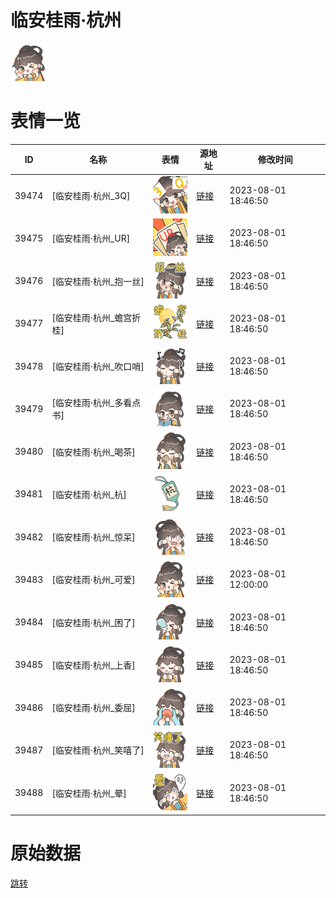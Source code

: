 # 临安桂雨·杭州

<img src="./cover.png" height="60" alt="cover" />

# 表情一览

|ID|名称|表情|源地址|修改时间|
|----|----|----|----|----|
|39474|[临安桂雨·杭州_3Q]|<img src="./pic/039474_%5B临安桂雨·杭州_3Q%5D.png" height="60" alt="3Q"/>|[链接](https://i0.hdslb.com/bfs/garb/894cba20dbf40cb56d2979c7747de5434b7e9bfa.png)|2023-08-01 18:46:50|
|39475|[临安桂雨·杭州_UR]|<img src="./pic/039475_%5B临安桂雨·杭州_UR%5D.png" height="60" alt="UR"/>|[链接](https://i0.hdslb.com/bfs/garb/43a6ecf7b4dc3bf2e4c31445a467e2daac168e4b.png)|2023-08-01 18:46:50|
|39476|[临安桂雨·杭州_抱一丝]|<img src="./pic/039476_%5B临安桂雨·杭州_抱一丝%5D.png" height="60" alt="抱一丝"/>|[链接](https://i0.hdslb.com/bfs/garb/872a0a8c7c32b6bcbd0756890851e9a6ff304146.png)|2023-08-01 18:46:50|
|39477|[临安桂雨·杭州_蟾宫折桂]|<img src="./pic/039477_%5B临安桂雨·杭州_蟾宫折桂%5D.png" height="60" alt="蟾宫折桂"/>|[链接](https://i0.hdslb.com/bfs/garb/18146c55010d83654e2ddfd45f9266c4e2bb7180.png)|2023-08-01 18:46:50|
|39478|[临安桂雨·杭州_吹口哨]|<img src="./pic/039478_%5B临安桂雨·杭州_吹口哨%5D.png" height="60" alt="吹口哨"/>|[链接](https://i0.hdslb.com/bfs/garb/ed299d6a998790ae55940cb568385aeb23c7e69c.png)|2023-08-01 18:46:50|
|39479|[临安桂雨·杭州_多看点书]|<img src="./pic/039479_%5B临安桂雨·杭州_多看点书%5D.png" height="60" alt="多看点书"/>|[链接](https://i0.hdslb.com/bfs/garb/6e429dbf1d6ddb995d82b7f8efbfdd1a15f4d868.png)|2023-08-01 18:46:50|
|39480|[临安桂雨·杭州_喝茶]|<img src="./pic/039480_%5B临安桂雨·杭州_喝茶%5D.png" height="60" alt="喝茶"/>|[链接](https://i0.hdslb.com/bfs/garb/c0587cc1c3951fd2e566686d63ce09e13ce3b490.png)|2023-08-01 18:46:50|
|39481|[临安桂雨·杭州_杭]|<img src="./pic/039481_%5B临安桂雨·杭州_杭%5D.png" height="60" alt="杭"/>|[链接](https://i0.hdslb.com/bfs/garb/975ece83aafac206192e8b15e74756a904f5b426.png)|2023-08-01 18:46:50|
|39482|[临安桂雨·杭州_惊呆]|<img src="./pic/039482_%5B临安桂雨·杭州_惊呆%5D.png" height="60" alt="惊呆"/>|[链接](https://i0.hdslb.com/bfs/garb/1df7a0de3ed7871885caebddf1953364ae9b3b0d.png)|2023-08-01 18:46:50|
|39483|[临安桂雨·杭州_可爱]|<img src="./pic/039483_%5B临安桂雨·杭州_可爱%5D.png" height="60" alt="可爱"/>|[链接](https://i0.hdslb.com/bfs/garb/79354eddf63c0e23dd45ec8852ef1ebb24e05147.png)|2023-08-01 12:00:00|
|39484|[临安桂雨·杭州_困了]|<img src="./pic/039484_%5B临安桂雨·杭州_困了%5D.png" height="60" alt="困了"/>|[链接](https://i0.hdslb.com/bfs/garb/43ac194bf36cc9dea0dc21ce325ecf1b4005a444.png)|2023-08-01 18:46:50|
|39485|[临安桂雨·杭州_上香]|<img src="./pic/039485_%5B临安桂雨·杭州_上香%5D.png" height="60" alt="上香"/>|[链接](https://i0.hdslb.com/bfs/garb/eef83181fc8655cb9c125ba0b688e9f1d3248a14.png)|2023-08-01 18:46:50|
|39486|[临安桂雨·杭州_委屈]|<img src="./pic/039486_%5B临安桂雨·杭州_委屈%5D.png" height="60" alt="委屈"/>|[链接](https://i0.hdslb.com/bfs/garb/fdb3e3f13fffa13279e27c7184dfa9c1462e5129.png)|2023-08-01 18:46:50|
|39487|[临安桂雨·杭州_笑嘻了]|<img src="./pic/039487_%5B临安桂雨·杭州_笑嘻了%5D.png" height="60" alt="笑嘻了"/>|[链接](https://i0.hdslb.com/bfs/garb/b3af85e39e3c3cfbf7d9375a8f13334ff7a7d4db.png)|2023-08-01 18:46:50|
|39488|[临安桂雨·杭州_晕]|<img src="./pic/039488_%5B临安桂雨·杭州_晕%5D.png" height="60" alt="晕"/>|[链接](https://i0.hdslb.com/bfs/garb/57d7f6541ea495ebddcb9d9c6cd85fbeb0dae35d.png)|2023-08-01 18:46:50|

# 原始数据

[跳转](./raw.json)

